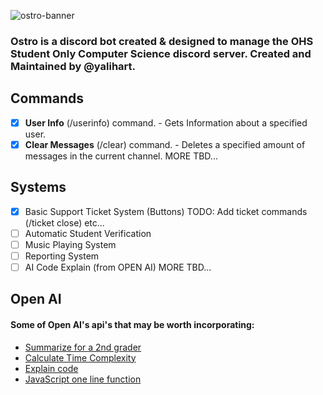 ![ostro-banner](https://user-images.githubusercontent.com/103864355/205186981-54a52035-da81-4157-a928-a3ebedcffb2c.png)
###  Ostro is a discord bot created & designed to manage the OHS **Student Only** Computer Science discord server.  Created and Maintained by @yalihart.


## Commands

 - [x] **User Info** (/userinfo) command. - Gets Information about a specified user.
 - [x] **Clear Messages** (/clear) command. - Deletes a specified amount of messages in the current channel. 
MORE TBD...  

## Systems

 - [X] Basic Support Ticket System (Buttons) TODO: Add ticket commands (/ticket close) etc...
 - [ ] Automatic Student Verification 
 - [ ] Music Playing System
 - [ ] Reporting System
 - [ ] AI Code Explain (from OPEN AI)
 MORE TBD...

##  Open AI
#### Some of Open AI's api's that may be worth incorporating:  

 - [Summarize for a 2nd grader](https://beta.openai.com/examples/default-summarize)
 - [Calculate Time Complexity](https://beta.openai.com/examples/default-time-complexity)
 - [Explain code](https://beta.openai.com/examples/default-explain-code)
 - [JavaScript one line function](https://beta.openai.com/examples/default-js-one-line)


